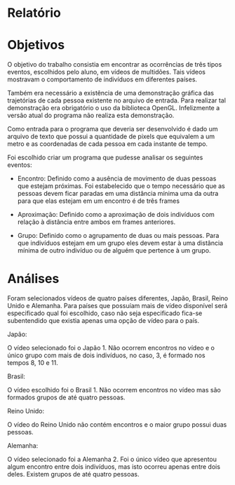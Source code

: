 # Relatório

# Objetivos

O objetivo do trabalho consistia em encontrar as ocorrências de três tipos eventos, escolhidos pelo aluno, em vídeos de multidões. Tais vídeos mostravam o comportamento de indivíduos em diferentes países.

Também era necessário a existência de uma demonstração gráfica das trajetórias de cada pessoa existente no arquivo de entrada. Para realizar tal demonstração era obrigatório o uso da biblioteca OpenGL. Infelizmente a versão atual do programa não realiza esta demonstração.

Como entrada para o programa que deveria ser desenvolvido é dado um arquivo de texto que possui a quantidade de pixels que equivalem a um metro e as coordenadas de cada pessoa em cada instante de tempo.

Foi escolhido criar um programa que pudesse analisar os seguintes eventos:

- Encontro: Definido como a ausência de movimento de duas pessoas que estejam próximas. Foi estabelecido que o tempo necessário que as pessoas devem ficar paradas em uma distância mínima uma da outra para que elas estejam em um encontro é de três frames

- Aproximação: Definido como a aproximação de dois indivíduos com relação à distância entre ambos em frames anteriores.

- Grupo: Definido como o agrupamento de duas ou mais pessoas. Para que indivíduos estejam em um grupo eles devem estar à uma distância mínima de outro indivíduo ou de alguém que pertence à um grupo.

# Análises

Foram selecionados vídeos de quatro países diferentes, Japão, Brasil, Reino Unido e Alemanha. Para países que possuíam mais de vídeo disponível será especificado qual foi escolhido, caso não seja especificado fica-se subentendido que existia apenas uma opção de vídeo para o país.

Japão:

O vídeo selecionado foi o Japão 1. Não ocorrem encontros no vídeo e o único grupo com mais de dois indivíduos, no caso, 3, é formado nos tempos 8, 10 e 11.

Brasil:

O vídeo escolhido foi o Brasil 1. Não ocorrem encontros no vídeo mas são formados grupos de até quatro pessoas.

Reino Unido:

O vídeo do Reino Unido não contém encontros e o maior grupo possui duas pessoas.

Alemanha:

O vídeo selecionado foi a Alemanha 2. Foi o único vídeo que apresentou algum encontro entre dois indivíduos, mas isto ocorreu apenas entre dois deles. Existem grupos de até quatro pessoas.
